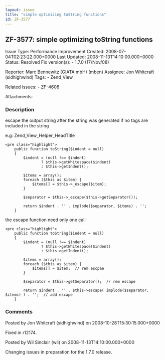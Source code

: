 ```yaml
---
layout: issue
title: "simple optimizing toString functions"
id: ZF-3577
---
```


ZF-3577: simple optimizing toString functions
---------------------------------------------

 Issue Type: Performance Improvement Created: 2008-07-04T02:23:22.000+0000 Last Updated: 2008-11-13T14:10:00.000+0000 Status: Resolved Fix version(s): - 1.7.0 (17/Nov/08)
 
 Reporter:  Marc Bennewitz (GIATA mbH) (mben)  Assignee:  Jon Whitcraft (sidhighwind)  Tags: - Zend\_View
 
 Related issues: - [ZF-4608](/issues/browse/ZF-4608)
 
 Attachments: 
### Description

escape the output string after the string was generated if no tags are included in the string

e.g: Zend\_View\_Helper\_HeadTitle

 
    <pre class="highlight">
        public function toString($indent = null)
        {
            $indent = (null !== $indent)
                    ? $this->getWhitespace($indent)
                    : $this->getIndent();
    
            $items = array();
            foreach ($this as $item) {
                $items[] = $this->_escape($item);
            }
    
            $separator = $this->_escape($this->getSeparator());
    
            return $indent . '' . implode($separator, $items) . '';
        }


the escape function need only one call

 
    <pre class="highlight">
        public function toString($indent = null)
        {
            $indent = (null !== $indent)
                    ? $this->getWhitespace($indent)
                    : $this->getIndent();
    
            $items = array();
            foreach ($this as $item) {
                $items[] = $item;  // rem escpae
            }
    
            $separator = $this->getSeparator();  // rem escape
    
            return $indent . '' . $this->escape( implode($separator, $items) ) . '';  // add escape
        }


 

 

### Comments

Posted by Jon Whitcraft (sidhighwind) on 2008-10-28T15:30:15.000+0000

Fixed in r12174.

 

 

Posted by Wil Sinclair (wil) on 2008-11-13T14:10:00.000+0000

Changing issues in preparation for the 1.7.0 release.

 

 